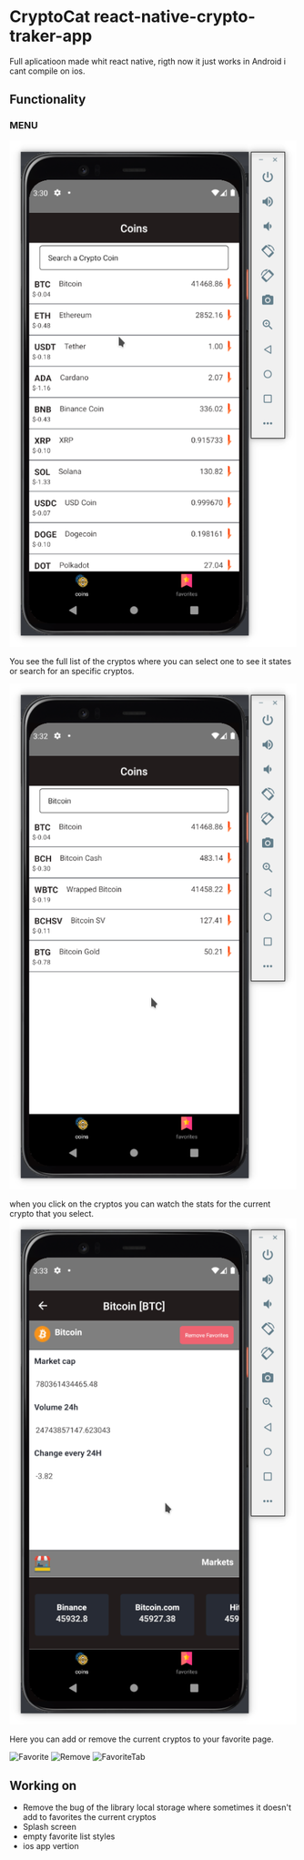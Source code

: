 # CryptoCat react-native-crypto-traker-app

Full aplicatioon made whit react native, rigth now it just works in Android i cant compile on ios.

## Functionality

### MENU
![Menu](./src/assets/img/menu.png)

You see the full list of the cryptos where you can select one to see it states or search for an specific cryptos.

![Search](./src/assets/img/search.png)

when you click on the cryptos you can watch the stats for the current crypto that you select.
![Stats](./src/assets/img/details.png)

Here you can add or remove the current cryptos to your favorite page.

![Favorite](notfavorite.png)
![Remove](confirm-remove.png)
![FavoriteTab](favorites.png)


## Working on

- Remove the bug of the library local storage where sometimes it doesn't add to favorites the current cryptos
- Splash screen
- empty favorite list styles
- ios app vertion
